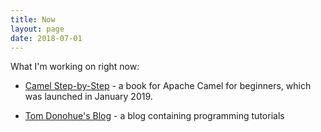 ```yaml
---
title: Now
layout: page
date: 2018-07-01
---
```

What I'm working on right now:

- [Camel Step-by-Step][camelsbs] - a book for Apache Camel for beginners, which was launched in January 2019.

- [Tom Donohue's Blog][tomd] - a blog containing programming tutorials

[camelsbs]: https://cleverbuilder.com/camelstepbystep
[tomd]: https://tomd.xyz

